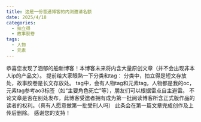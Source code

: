 ```yaml
---
title: 这是一份普通博客的内测邀请名额
date: 2025/4/18
categories:
  - 拍立得
  - 故事胶卷
tags:
  - 人物
  - 元素
---
```

恭喜您发现了涵郁的船新博客！本博客未来将内含大量原创文章（并不会出现非本人ip的产品文）。
提前给大家眼熟一下分类和tag：
分类中，拍立得是短文存放处，故事胶卷是长文存放处。
tag中，会有人物tag和元素tag，人物都是我的oc，元素tag参考ao3标签（如“主要角色死亡”等），朋友们可以根据雷点自主避雷。
不论文章是否在别处发布，此博客受邀者拥有成为第一批阅读博客所含正式版作品的读者的权利。（真有人愿意做第一批受刑人吗）
此条会在第一篇文章完成创作及上传后删除。
感谢您的支持！